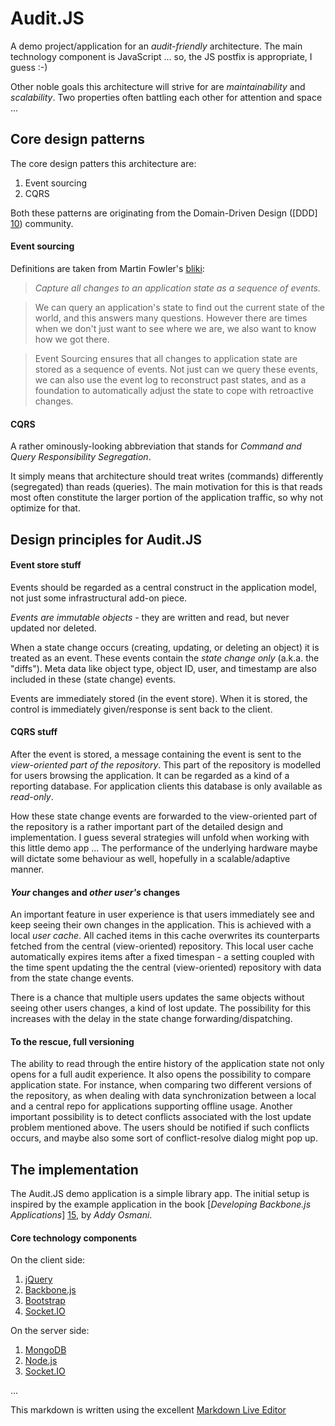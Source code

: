 # Audit.JS

A demo project/application for an _audit-friendly_ architecture.
The main technology component is JavaScript ... so, the JS postfix is appropriate, I guess :-)

Other noble goals this architecture will strive for are _maintainability_ and _scalability_. Two properties often battling each other for attention and space ...

## Core design patterns
The core design patters this architecture are:

 1. Event sourcing
 2. CQRS

Both these patterns are originating from the Domain-Driven Design ([DDD] [10]) community.

#### Event sourcing

Definitions are taken from Martin Fowler's [bliki][11]:

> _Capture all changes to an application state as a sequence of events._

> We can query an application's state to find out the current state of the world, and this answers many questions. However there are times when we don't just want to see where we are, we also want to know how we got there.

> Event Sourcing ensures that all changes to application state are stored as a sequence of events. Not just can we query these events, we can also use the event log to reconstruct past states, and as a foundation to automatically adjust the state to cope with retroactive changes.

#### CQRS

A rather ominously-looking abbreviation that stands for _Command and Query Responsibility Segregation_.

It simply means that architecture should treat writes (commands) differently (segregated) than reads (queries). The main motivation for this is that reads most often constitute the larger portion of the application traffic, so why not optimize for that.

## Design principles for Audit.JS

#### Event store stuff

Events should be regarded as a central construct in the application model, not just some infrastructural add-on piece.

_Events are immutable objects_ - they are written and read, but never updated nor deleted. 

When a state change occurs (creating, updating, or deleting an object) it is treated as an event. These events contain the _state change only_ (a.k.a. the "diffs"). Meta data like object type, object ID, user, and timestamp are also included in these (state change) events.

Events are immediately stored (in the event store). When it is stored, the control is immediately given/response is sent back to the client. 
 
#### CQRS stuff

After the event is stored, a message containing the event is sent to the _view-oriented part of the repository_. This part of the repository is modelled for users browsing the application. It can be regarded as a kind of a reporting database. For application clients this database is only available as _read-only_.

How these state change events are forwarded to the view-oriented part of the repository is a rather important part of the detailed design and implementation. I guess several strategies will unfold when working with this little demo app ... The performance of the underlying hardware maybe will dictate some behaviour as well, hopefully in a scalable/adaptive manner.

#### _Your_ changes and _other user's_ changes

An important feature in user experience is that users immediately see and keep seeing their own changes in the application. This is achieved with a local _user cache_. All cached items in this cache overwrites its counterparts fetched from the central (view-oriented) repository. This local user cache automatically expires items after a fixed timespan - a setting coupled with the time spent updating the the central (view-oriented) repository with data from the state change events. 

There is a chance that multiple users updates the same objects without seeing other users changes, a kind of lost update. The possibility for this increases with the delay in the state change forwarding/dispatching.

#### To the rescue, full versioning

The ability to read through the entire history of the application state not only opens for a full audit experience. It also opens the possibility to compare application state. For instance, when comparing two different versions of the repository, as when dealing with data synchronization between a local and a central repo for applications supporting offline usage. Another important possibility is to detect conflicts associated with the lost update problem mentioned above. The users should be notified if such conflicts occurs, and maybe also some sort of conflict-resolve dialog might pop up.

## The implementation

The Audit.JS demo application is a simple library app.
The initial setup is inspired by the example application in the book [_Developing Backbone.js Applications_] [15], by _Addy Osmani_.

#### Core technology components

On the client side:

 1. [jQuery][20]
 2. [Backbone.js][21]
 3. [Bootstrap][22]
 4. [Socket.IO][23]

On the server side:

 1. [MongoDB][30]
 2. [Node.js][31]
 3. [Socket.IO][23]


...

This markdown is written using the excellent [Markdown Live Editor][50]

[10]: http://en.wikipedia.org/wiki/Domain-driven_design
[11]: http://martinfowler.com/eaaDev/EventSourcing.html
[15]: http://addyosmani.github.io/backbone-fundamentals/#exercise-2-book-library---your-first-restful-backbone.js-app

[20]: http://jquery.com
[21]: http://backbonejs.org
[22]: http://twitter.github.io/bootstrap
[23]: http://socket.io
[30]: http://www.mongodb.org
[31]: http://nodejs.org

[50]: http://jrmoran.com/playground/markdown-live-editor/
